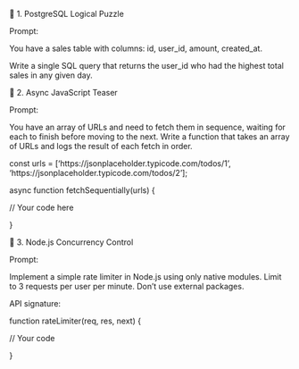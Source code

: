 <p>💽 1. PostgreSQL Logical Puzzle</p>
<p>Prompt:</p>
<p>You have a sales table with columns: id, user_id, amount,
created_at.</p>
<p>Write a single SQL query that returns the user_id who had the highest
total sales in any given day.</p>
<p>🔁 2. Async JavaScript Teaser</p>
<p>Prompt:</p>
<p>You have an array of URLs and need to fetch them in sequence, waiting
for each to finish before moving to the next. Write a function that
takes an array of URLs and logs the result of each fetch in order.</p>
<p>const urls = [‘https://jsonplaceholder.typicode.com/todos/1’,
‘https://jsonplaceholder.typicode.com/todos/2’];</p>
<p>async function fetchSequentially(urls) {</p>
<p>// Your code here</p>
<p>}</p>
<p>🔄 3. Node.js Concurrency Control</p>
<p>Prompt:</p>
<p>Implement a simple rate limiter in Node.js using only native modules.
Limit to 3 requests per user per minute. Don’t use external
packages.</p>
<p>API signature:</p>
<p>function rateLimiter(req, res, next) {</p>
<p>// Your code</p>
<p>}</p>
